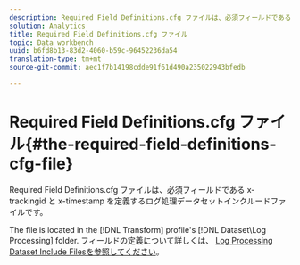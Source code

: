 ```yaml
---
description: Required Field Definitions.cfg ファイルは、必須フィールドである x-trackingid と x-timestamp を定義するログ処理データセットインクルードファイルです。
solution: Analytics
title: Required Field Definitions.cfg ファイル
topic: Data workbench
uuid: b6fd8b13-83d2-4060-b59c-96452236da54
translation-type: tm+mt
source-git-commit: aec1f7b14198cdde91f61d490a235022943bfedb

---
```



# Required Field Definitions.cfg ファイル{#the-required-field-definitions-cfg-file}

Required Field Definitions.cfg ファイルは、必須フィールドである x-trackingid と x-timestamp を定義するログ処理データセットインクルードファイルです。

The file is located in the [!DNL Transform] profile&#39;s [!DNL Dataset\Log Processing] folder. フィールドの定義について詳しくは、 [Log Processing Dataset Include Filesを参照してください](../../../../home/c-dataset-const-proc/c-dataset-inc-files/c-types-dataset-inc-files/c-log-proc-dataset-inc-files/c-log-proc-dataset-inc-files.md#concept-999475a22519432e98844622ca95b6ab)。

